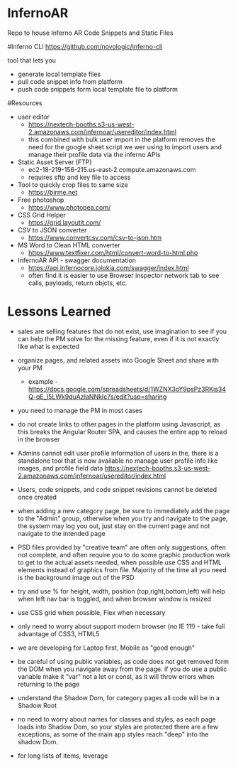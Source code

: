 # InfernoAR
Repo to house Inferno AR Code Snippets and Static Files

#Inferno CLI
https://github.com/novologic/inferno-cli

tool that lets you 
- generate local template files
- pull code snippet info from platform
- push code snippets form local template file to platform

#Resources
- user editor 
  - https://nextech-booths.s3-us-west-2.amazonaws.com/infernoar/usereditor/index.html
  - this combined with bulk user import in the platform removes the need for the google sheet script we wer using to 
import users and manage their profile data via the inferno APIs
- Static Asset Server (FTP) 
  - ec2-18-219-156-215.us-east-2.compute.amazonaws.com
  - requires sftp and key file to access
- Tool to quickly crop files to same size 
  - https://birme.net
- Free photoshop 
  -  https://www.photopea.com/
- CSS Grid Helper
  - https://grid.layoutit.com/ 
- CSV to JSON converter 
  - https://www.convertcsv.com/csv-to-json.htm
- MS Word to Clean HTML converter
  - https://www.textfixer.com/html/convert-word-to-html.php
- InfernoAR API - swagger documentation 
  - https://api.infernocore.jolokia.com/swagger/index.html
  - often find it is easier to use Browser inspector network tab to see calls, payloads, return objcts, etc.

# Lessons Learned

- sales are selling features that do not exist, use imagination to see if you can help the PM solve 
for the missing feature, even if it is not exactly like what is expected

- organize pages, and related assets into Google Sheet and share with your PM
  - example - https://docs.google.com/spreadsheets/d/1WZNX3oY9psPz3RKis34Q-qE_I5LWk9duAzIaNNkIc7s/edit?usp=sharing

- you need to manage the PM in most cases

- do not create links to other pages in the platform using Javascript, as this breaks the Angular Router SPA, 
and causes the entire app to reload in the browser

- Admins cannot edit user profile information of users in the, there is a standalone tool that is now available 
no manage user profile info like images, and profile field data
https://nextech-booths.s3-us-west-2.amazonaws.com/infernoar/usereditor/index.html

- Users, code snippets, and code snippet revisions cannot be deleted once created

- when adding a new category page, be sure to immediately add the page to the "Admin" group, otherwise 
when you try and navigate to the page, the system may log you out, just stay on the current page and not 
navigate to the intended page

- PSD files provided by "creative team" are often only suggestions, often not complete, and often require you to 
do some graphic production work to get to the actual assets needed, when possible use CSS and HTML elements instead of graphics 
from file. Majority of the time all you need is the background image out of the PSD

- try and use % for height, width, position (top,right,bottom,left) will help when left nav bar is toggled, and 
when browser window is resized

- use CSS grid when possible, Flex when necessary

- only need to worry about support modern browser (no IE 11!) - take full advantage of CSS3, HTML5

- we are developing for Laptop first, Mobile as "good enough"

- be careful of using public variables, as code does not get removed form the DOM when you navigate away from the page.
if you do use a public variable make it "var" not a let or const, as it will throw errors when returning to the page   

- understand the Shadow Dom, for category pages all code will be in a Shadow Root

- no need to worry about names for classes and styles, as each page loads into Shadow Dom, so your styles are protected
there are a few exceptions, as some of the main app styles reach "deep" into the shadow Dom.

- for long lists of items, leverage <template> and place item info into a JSON object, will save a ton of time and 
potential typos, when changing content, last minute, which can happen a lot. 

- for short list, just build out straight HTML elements

- do not wait on content, go ahead and build out pages using placeholders, thinking about how much content may exist on a page
  - agenda items, amount of descriptive text on each agenda item
  - library - PDFS, Videos, Etc.
  - Speakers - number of people, amount of bio text, etc.
  
- work with urgency not panic - try and anticipate what will be needed and get ahead of the panic that the PM and 
Client will create in last day or two before the event.

- when using the inferno API use the endpoint 

- all <a href> tags should contain a unique id="" property to help with user stats/analytics for the customer

- console.log({{data}}) to get a full output of the available liquid JSON object

- must include {{data.UserProfiles}} on the page to get this included in the liquid JSON object

- do not confuse events with events, videos with videos - the naming convention of the user interface in the platform is 
not conducive to how it is being used at the moment. 

#InfernoAR Objects/Elements
- Events in the platform are objects that can be associated with one or more category (pages)
  - can have a start date and duration which can be accessed via liquid on category pages to help you determine which 
    event is active or upcoming 
  - can contain a video
  - or a video stream
  - can also contain quizzes
  - can also contain attachments 
    - handout - can be used to allow user to download a related PDF
    - certificate - used to present a downloadable certificate to user for completing the associated quiz
- Category - a "page" in the platform that you associate events with, a page can be associated with a code snippet 
    to override the normal behavior of the page (which is to display related "events")
    - if no code snippet will simply display a grid of "Events" associated with the Category
    - Categories can be "nested"
- Videos - you can upload a video in an "Event object"
- Videos - is also the name of the menu item in the Admin panel which takes you back to the "end User" view of the system
- Users - associate users with groups to control access 
   - (Admin) gives user admin privileges
- User Profile - can only be edited/managed by logged in user, or via API, or now via user editor tool
   - if user profile record does not exist, or user has opted out "hideProfilePrivacyOptOut" = null or false
        then user will not be included in the Liquid JSON object on the pages
- Groups  - used to provide linkage between Category Pages and Users - 
- Group Registration - a semi private registration link that allows user to self register and be placed in a specific group
- Booths - not a real feature of the platform,  basically a background image with hotspots on it, 
  and or fixed position video and images, links to PDF files, popup videos, etc.
  - there is supposedly a booth generator that the customer can use to upload assets and content. It generates the code 
    that is the placed into code snippet, we have not seen this yet, and not sure how it works.
- Code Snippets - allows you to override the display and content on a given page or to manipulate other elements of the sute
  - Category Page - most often used with a code snippet to create "web pages" and platform features
     - attendees list
     - speaker list
     - expo hall
     - booths
     - agenda
     - chat rooms
     - auditorium
  - Disclaimer - have not used this ???
  - emails - basic email template (think mailchimp, but with no mail merge capability)
    - Email (Event Live) 
    - Email (Event Registration Confirmation)
    - Email (Event Upcoming)
    - Email (Group Registration Confirmation)
    - Email (Group Registration Reminder)
    - Email (VOD Available)
  - Login Page
    - create your own public login page
  - Player Page
    - used to style the page displayed when a user clicks on a link for an "event"
    - often contains the video, chat widget, 3rd party pools/surveys
  - Registration (Confirmation) - have not used yet
  - Registration (Event) - have not used yet
  - Registration (Group) - used to create a custom registration page for the semi private group registration link
    You have to code everything, field validation etc. can contain the required fields
        - first name
        - last name
        - password
        - email
        - then up to 9 custom fields named "userData1Name ... userData9Name"
- Chat 
    - there is a "built in" chat feature, though requires custom code to activate
    - also use pigeonhole 3rd party
    - also use WeChat 3rd party app
    - could use any other 3rd party app  
- QA - a simple input box that can be made available on a player page, "customer admins" can view the input from within the platform
     - requires checking the QA box on the "event" object and then including some custom code on the Player Page Code Snippet
- Client Profile - used to set branding colors, logo, enable public registration link or not   
 
- Access User Profile Image
  - https://ingress.infernocore.jolokia.com/api/ProfileImage/{{user.UserId}}/250/250
  - where user.UserId is retrieved from Liquid JSON object data.UserProfiles or data.CurrentViewingUser.Id
  - where 250/250  is the image size you want returned in pixels width/height
   
- Basic Liquid JSON Data Object
````
{
	"CurrentViewingUser": {},
	"CurrentlyViewedCategory": {},
	"Events": [],
	"Categories": [],
	"UserProfiles": []
}
````
 


